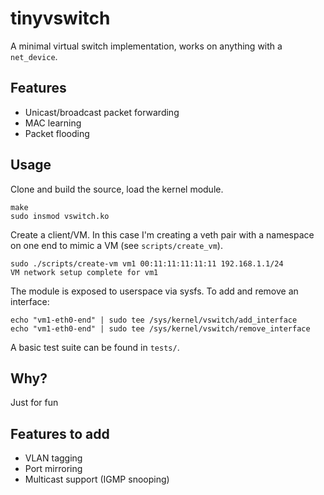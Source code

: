 # tinyvswitch

A minimal virtual switch implementation, works on anything with a `net_device`.

## Features
- Unicast/broadcast packet forwarding
- MAC learning
- Packet flooding

## Usage

Clone and build the source, load the kernel module.
```
make
sudo insmod vswitch.ko
```

Create a client/VM. In this case I'm creating a veth pair with a namespace on one end
to mimic a VM (see `scripts/create_vm`).
```
sudo ./scripts/create-vm vm1 00:11:11:11:11:11 192.168.1.1/24
VM network setup complete for vm1
```

The module is exposed to userspace via sysfs. To add and remove an interface:
```
echo "vm1-eth0-end" | sudo tee /sys/kernel/vswitch/add_interface
echo "vm1-eth0-end" | sudo tee /sys/kernel/vswitch/remove_interface
```

A basic test suite can be found in `tests/`.

## Why?
Just for fun

## Features to add
- VLAN tagging
- Port mirroring
- Multicast support (IGMP snooping)
